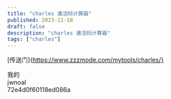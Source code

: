 ```yaml
---
title: "charles 激活码计算器"
published: 2023-11-18
draft: false
description: "charles 激活码计算器"
tags: ["charles"]
---
```


[传送门]{https://www.zzzmode.com/mytools/charles/}

我的  
jwnoal  
72e4d0f60118ed086a
